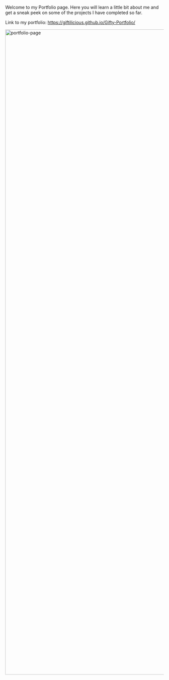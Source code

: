 Welcome to my Portfolio page. Here you will learn a little bit about me and get a sneak peek on some of the projects I have completed so far.

Link to my portfolio: https://giftilicious.github.io/Gifty-Portfolio/
 
<img width="2048" alt="portfolio-page" src="https://user-images.githubusercontent.com/90150892/133548316-8aedd6bd-9640-4d1c-85f4-2c2f75994563.png">
